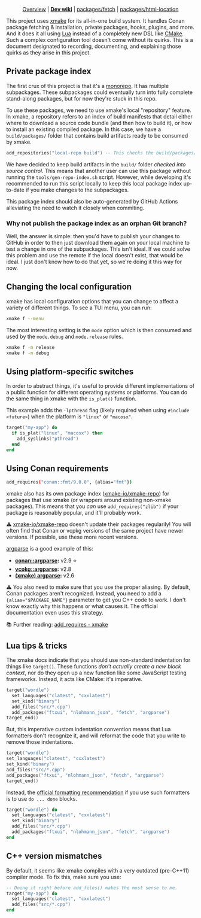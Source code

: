 <div align="center">

<!--prettier-ignore-->
[Overview](https://github.com/jcbhmr/wordle#readme)
| **[Dev wiki](https://github.com/jcbhmr/wordle/tree/main/wiki)**
| [packages/fetch](https://github.com/jcbhmr/wordle/tree/main/packages/fetch)
| [packages/html-location](https://github.com/jcbhmr/wordle/tree/main/packages/html-location)

</div>

This project uses [xmake] for its all-in-one build system. It handles Conan
package fetching & installation, private packages, hooks, plugins, and more. And
it does it all using [Lua] instead of a completely new DSL like [CMake]. Such a
complex configuration tool doesn't come without its quirks. This is a document
designated to recording, documenting, and explaining those quirks as they arise
in this project.

## Private package index

The first crux of this project is that it's a [monorepo]. It has multiple
subpackages. These subpackages could eventually turn into fully complete
stand-along packages, but for now they're stuck in this repo.

To use these packages, we need to use xmake's local "repository" feature. In
xmake, a repository refers to an index of build manifests that detail either
where to download a source code bundle (and then how to build it), or how to
install an existing compiled package. In this case, we have a `build/packages/`
folder that contains build artifacts ready to be consumed by xmake.

```lua
add_repositories("local-repo build") -- This checks the build/packages/ folder.
```

We have decided to keep build artifacts in the `build/` folder _checked into
source control_. This means that another user can use this package without
running the `tools/gen-repo-index.sh` script. However, while developing it's
recommended to run this script locally to keep this local package index
up-to-date if you make changes to the subpackages.

This package index should also be auto-generated by GitHub Actions alleviating
the need to watch it closely when commiting.

### Why not publish the package index as an orphan Git branch?

Well, the answer is simple: then you'd have to publish your changes to GitHub in
order to then just download them again on your local machine to test a change in
one of the subpackages. This isn't ideal. If we could solve this problem and use
the remote if the local doesn't exist, that would be ideal. I just don't know
how to do that yet, so we're doing it this way for now.

## Changing the local configuration

xmake has local configuration options that you can change to affect a variety of
different things. To see a TUI menu, you can run:

```sh
xmake f --menu
```

The most interesting setting is the `mode` option which is then consumed and
used by the `mode.debug` and `mode.release` rules.

```sh
xmake f -m release
xmake f -m debug
```

## Using platform-specific switches

In order to abstract things, it's useful to provide different implementations of
a public function for different operating systems or platforms. You can do the
same thing in xmake with the `is_plat()` function.

This example adds the `-lpthread` flag (likely required when using
`#include <future>`) when the platform is `"linux"` or `"macosx"`.

```lua
target("my-app") do
  if is_plat("linux", "macosx") then
    add_syslinks("pthread")
  end
end
```

## Using Conan requirements

```sh
add_requires("conan::fmt/9.0.0", {alias="fmt"})
```

xmake also has its own package index ([xmake-io/xmake-repo]) for packages that
use xmake (or wrappers around existing non-xmake packages). This means that you
_can_ use `add_requires("zlib")` if your package is reasonably popular, and
it'll probably work.

⚠️ [xmake-io/xmake-repo] doesn't update their packages regularily! You will
often find that Conan or vcpkg versions of the same project have newer versions.
If possible, use these more recent versions.

[argparse] is a good example of this: <!-- Last updated: 2022-12-07 -->

- **[conan::argparse]:** v2.9 ⭐
- **[vcpkg::argparse]:** v2.8
- **[(xmake) argparse]:** v2.6

⚠️ You also need to make sure that you use the proper aliasing. By default,
Conan packages aren't recognized. Instead, you need to add a
`{alias="$PACKAGE_NAME"}` parameter to get you C++ code to work. I don't know
exactly why this happens or what causes it. The official documentation even uses
this strategy.

📚 Further reading: [add_requires - xmake]

## Lua tips & tricks

The xmake docs indicate that you should use non-standard indentation for things
like `target()`. These functions _don't actually create a new block context_,
nor do they open up a new function like some JavaScript testing frameworks.
Instead, it acts like CMake: it's imperative.

```lua
target("wordle")
  set_languages("clatest", "cxxlatest")
  set_kind("binary")
  add_files("src/*.cpp")
  add_packages("ftxui", "nlohmann_json", "fetch", "argparse")
target_end()
```

But, this imperative custom indentation convention means that Lua formatters
don't recognize it, and will reformat the code that you write to remove those
indentations.

```lua
target("wordle")
set_languages("clatest", "cxxlatest")
set_kind("binary")
add_files("src/*.cpp")
add_packages("ftxui", "nlohmann_json", "fetch", "argparse")
target_end()
```

Instead, the [official formatting recommendation] if you use such formatters is
to use `do ... done` blocks.

```lua
target("wordle") do
  set_languages("clatest", "cxxlatest")
  set_kind("binary")
  add_files("src/*.cpp")
  add_packages("ftxui", "nlohmann_json", "fetch", "argparse")
end
```

## C++ version mismatches

By default, it seems like xmake compiles with a very outdated (pre-C++11)
compiler mode. To fix this, make sure you use:

```lua
-- Doing it right before add_files() makes the most sense to me.
target("my-app") do
  set_languages("clatest", "cxxlatest")
  add_files("src/*.cpp")
end
```

[xmake]: https://xmake.io/#/
[lua]: https://www.lua.org/
[cmake]: https://cmake.org/
[monorepo]: https://semaphoreci.com/blog/what-is-monorepo
[xmake-io/xmake-repo]: https://github.com/xmake-io/xmake-repo#readme
[argparse]: https://github.com/p-ranav/argparse#readme
[(xmake) argparse]:
  https://github.com/xmake-io/xmake-repo/tree/master/packages/a/argparse
[conan::argparse]: https://conan.io/center/argparse
[vcpkg::argparse]: https://vcpkg.io/en/packages.html
[tap]: https://node-tap.org/
[official formatting recommendation]:
  https://xmake.io/#/guide/syntax_description?id=code-formatting
[add_requires - xmake]:
  https://xmake.io/#/manual/global_interfaces?id=add_requires
